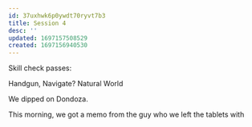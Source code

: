 ```yaml
---
id: 37uxhwk6p0ywdt70ryvt7b3
title: Session 4
desc: ''
updated: 1697157508529
created: 1697156940530
---
```

Skill check passes:

Handgun,
Navigate?
Natural World

We dipped on Dondoza.

This morning, we got a memo from the guy who we left the tablets with
